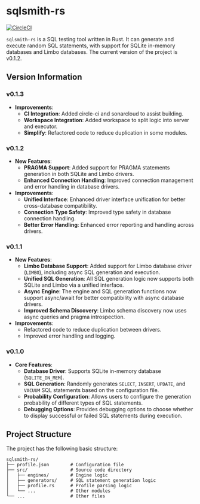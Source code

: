# sqlsmith-rs

[![CircleCI](https://dl.circleci.com/status-badge/img/gh/cyw0ng95/sqlsmith-rs/tree/main.svg?style=svg)](https://dl.circleci.com/status-badge/redirect/gh/cyw0ng95/sqlsmith-rs/tree/main)

`sqlsmith-rs` is a SQL testing tool written in Rust. It can generate and execute random SQL statements, with support for SQLite in-memory databases and Limbo databases. The current version of the project is v0.1.2.

## Version Information

### v0.1.3

- **Improvements**:
  - **CI Integration**: Added circle-ci and sonarcloud to assist building.
  - **Workspace Integration**: Added workspace to split logic into server and executor.
  - **Simplify**: Refactored code to reduce duplication in some modules.

### v0.1.2
- **New Features**:
  - **PRAGMA Support**: Added support for PRAGMA statements generation in both SQLite and Limbo drivers.
  - **Enhanced Connection Handling**: Improved connection management and error handling in database drivers.
- **Improvements**:
  - **Unified Interface**: Enhanced driver interface unification for better cross-database compatibility.
  - **Connection Type Safety**: Improved type safety in database connection handling.
  - **Better Error Handling**: Enhanced error reporting and handling across drivers.

### v0.1.1
- **New Features**:
  - **Limbo Database Support**: Added support for Limbo database driver (`LIMBO`), including async SQL generation and execution.
  - **Unified SQL Generation**: All SQL generation logic now supports both SQLite and Limbo via a unified interface.
  - **Async Engine**: The engine and SQL generation functions now support async/await for better compatibility with async database drivers.
  - **Improved Schema Discovery**: Limbo schema discovery now uses async queries and pragma introspection.
- **Improvements**:
  - Refactored code to reduce duplication between drivers.
  - Improved error handling and logging.

### v0.1.0
- **Core Features**:
  - **Database Driver**: Supports SQLite in-memory database (`SQLITE_IN_MEM`).
  - **SQL Generation**: Randomly generates `SELECT`, `INSERT`, `UPDATE`, and `VACUUM` SQL statements based on the configuration file.
  - **Probability Configuration**: Allows users to configure the generation probability of different types of SQL statements.
  - **Debugging Options**: Provides debugging options to choose whether to display successful or failed SQL statements during execution.

## Project Structure
The project has the following basic structure:
```plaintext
sqlsmith-rs/
├── profile.json        # Configuration file
├── src/                # Source code directory
│   ├── engines/        # Engine logic
│   ├── generators/     # SQL statement generation logic
│   ├── profile.rs      # Profile parsing logic
│   └── ...             # Other modules
└── ...                 # Other files
```